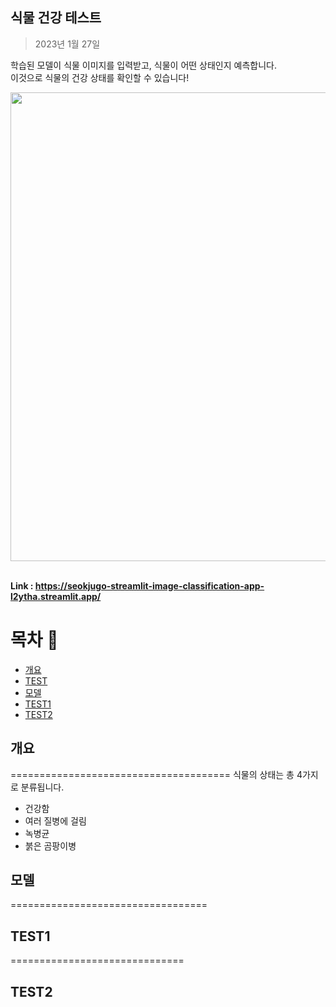 ## 식물 건강 테스트
> 2023년 1월 27일

학습된 모델이 식물 이미지를 입력받고, 식물이 어떤 상태인지 예측합니다.  
이것으로 식물의 건강 상태를 확인할 수 있습니다!

<div align='center'>
  <img src="https://user-images.githubusercontent.com/106129152/215032337-e3d9c5d6-2b2c-47ff-9076-96b388df22b6.png" width="750">
</div>
<br/>

**Link : https://seokjugo-streamlit-image-classification-app-l2ytha.streamlit.app/**

목차 :bookmark_tabs:
================================
- [개요](#개요)
- [TEST](#TEST)
- [모델](#모델)
- [TEST1](#TEST1)
- [TEST2](#TEST2)



## 개요
======================================
식물의 상태는 총 4가지로 분류됩니다.
- 건강함
- 여러 질병에 걸림
- 녹병균
- 붉은 곰팡이병




## 모델
==================================


## TEST1
==============================




## TEST2
